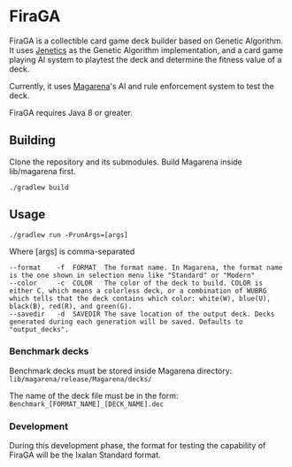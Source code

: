 # FiraGA
FiraGA is a collectible card game deck builder based on Genetic Algorithm.
It uses [Jenetics](http://jenetics.io) as the Genetic Algorithm implementation, and a card game playing AI system to playtest the deck and determine the fitness value of a deck.

Currently, it uses [Magarena](https://magarena.github.io)'s AI and rule enforcement system to test the deck.

FiraGA requires Java 8 or greater.

## Building
Clone the repository and its submodules. Build Magarena inside lib/magarena first.
```
./gradlew build
```

## Usage
```
./gradlew run -PrunArgs=[args]
```
Where [args] is comma-separated
```
--format	-f	FORMAT	The format name. In Magarena, the format name is the one shown in selection menu like "Standard" or "Modern"
--color		-c	COLOR	The color of the deck to build. COLOR is either C, which means a colorless deck, or a combination of WUBRG which tells that the deck contains which color: white(W), blue(U), black(B), red(R), and green(G).
--savedir	-d	SAVEDIR	The save location of the output deck. Decks generated during each generation will be saved. Defaults to "output_decks".
```

### Benchmark decks
Benchmark decks must be stored inside Magarena directory: `lib/magarena/release/Magarena/decks/`

The name of the deck file must be in the form: `Benchmark_[FORMAT_NAME]_[DECK_NAME].dec`

### Development
During this development phase, the format for testing the capability of FiraGA will be the Ixalan Standard format.
